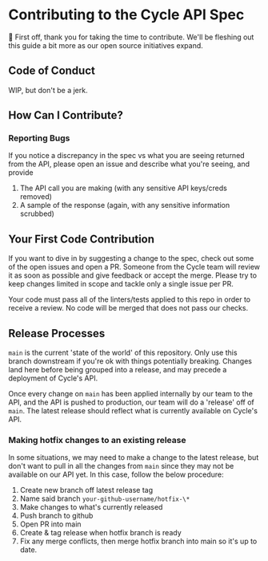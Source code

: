 # Contributing to the Cycle API Spec

🎉 First off, thank you for taking the time to contribute. We'll be fleshing out this guide a bit more as our open source initiatives expand.

## Code of Conduct

WIP, but don't be a jerk.

## How Can I Contribute?

### Reporting Bugs

If you notice a discrepancy in the spec vs what you are seeing returned from the API, please open an issue and describe what you're seeing, and provide

1. The API call you are making (with any sensitive API keys/creds removed)
2. A sample of the response (again, with any sensitive information scrubbed)

## Your First Code Contribution

If you want to dive in by suggesting a change to the spec, check out some of the open issues and open a PR. Someone from the Cycle team will review it as soon as possible and give feedback or accept the merge. Please try to keep changes limited in scope and tackle only a single issue per PR.

Your code must pass all of the linters/tests applied to this repo in order to receive a review. No code will be merged that does not pass our checks.

## Release Processes

`main` is the current 'state of the world' of this repository. Only use this branch downstream if you're ok with things potentially breaking. Changes land here before being grouped into a release, and may precede a deployment of Cycle's API.

Once every change on `main` has been applied internally by our team to the API, and the API is pushed to production, our team will do a 'release' off of `main`. The latest release should reflect what is currently available on Cycle's API.

### Making hotfix changes to an existing release

In some situations, we may need to make a change to the latest release, but don't want to pull in all the changes from `main` since they may not be available on our API yet. In this case, follow the below procedure:

1. Create new branch off latest release tag
2. Name said branch `your-github-username/hotfix-\*`
3. Make changes to what's currently released
4. Push branch to github
5. Open PR into main
6. Create & tag release when hotfix branch is ready
7. Fix any merge conflicts, then merge hotfix branch into main so it's up to date.
